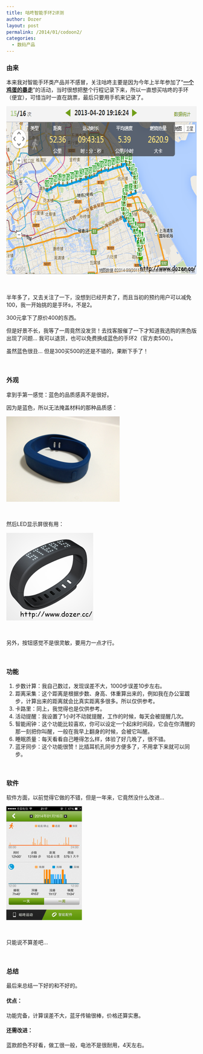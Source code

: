 ```yaml
---
title: 咕咚智能手环2评测
author: Dozer
layout: post
permalink: /2014/01/codoon2/
categories:
  - 数码产品
---
```


### 由来

本来我对智能手环类产品并不感冒，关注咕咚主要是因为今年上半年参加了“<a href="http://baozou.lianquan.org.cn/" target="_blank"><strong>一个鸡蛋的暴走</strong></a>”的活动，当时很想把整个行程记录下来，所以一直想买咕咚的手环（便宜），可惜当时一直在跳票，最后只要用手机来记录了。

<!--more-->

<a style="font-size: 1.17em;" href="/wp-content/uploads/2014/01/50km.png"><img alt="50km" src="/uploads/2014/01/50km.png" width="648" height="444" /></a>

&nbsp;

半年多了，又去关注了一下，没想到已经开卖了，而且当初的预约用户可以减免100，我一开始挑的是手环s，不是2。

300元拿下了原价400的东西。

但是好景不长，我等了一周竟然没发货！去找客服催了一下才知道我选购的黑色版出现了问题… 我可以退货，也可以免费换成蓝色的手环2（官方卖500）。

虽然蓝色很丑… 但是300买500的还是不错的，果断下手了！

&nbsp;

### 外观

拿到手第一感觉：蓝色的品质感真不是很好。

因为是蓝色，所以无法掩盖材料的那种品质感：

[<img class="alignnone size-medium wp-image-1435" alt="codoon" src="/uploads/2014/01/codoon-300x225.png" width="300" height="225" />][1]

&nbsp;

然后LED显示屏很有用：

[<img class="alignnone size-full wp-image-1442" alt="led" src="/uploads/2014/01/led.png" width="230" height="231" />][2]

&nbsp;

另外，按钮感觉不是很灵敏，要用力一点才行。

&nbsp;

### 功能

1.  步数计算：我自己数过，发现误差不大，1000步误差10步左右。
2.  距离采集：这个距离是根据步数、身高、体重算出来的，例如我在办公室踱步，计算出来的距离就会比真实距离多很多。所以仅供参考。
3.  卡路里：同上，我觉得也是仅供参考。
4.  活动提醒：我设置了1小时不动就提醒，工作的时候，每天会被提醒几次。
5.  智能闹钟：这个功能比较喜欢，你可以设定一个起床时间段，它会在你清醒的那一刻把你叫醒，一般在我早上翻身的时候，会被它叫醒。
6.  睡眠质量：每天看看自己睡得怎么样，体验了好几晚了，很不错。
7.  蓝牙同步：这个功能很赞！比插耳机孔同步方便多了，不用拿下来就可以同步。

&nbsp;

### 软件

软件方面，以前觉得它做的不错，但是一年来，它竟然没什么改进…

[<img class="alignnone size-medium wp-image-1437" alt="ui" src="/uploads/2014/01/ui-200x300.png" width="200" height="300" />][3]

&nbsp;

只能说不算差吧…

&nbsp;

### 总结

最后来总结一下好的和不好的。

#### 优点：

功能完备，计算误差不大，蓝牙传输很棒，价格还算实惠。

#### 还需改进：

蓝款颜色不好看，做工很一般，电池不是很耐用，4天左右。

 [1]: /uploads/2014/01/codoon.png
 [2]: /uploads/2014/01/led.png
 [3]: /uploads/2014/01/ui.png

